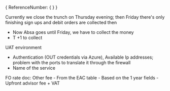 
{
	ReferenceNumber: {
	}
}


Currently we close the trunch on Thursday evening; then Friday there's only finishing sign ups and debit orders are collected then
- Now Absa goes until Friday, we have to collect the money 
- T +1 to collect

UAT environment

- Authentication (OUT credentials via Azure), Available Ip addresses; problem with the ports to translate it through the firewall
- Name of the service


FO rate doc: 
	Other fee
	- From the EAC table
	- Based on the 1 year fields
	- Upfront advisor fee + VAT